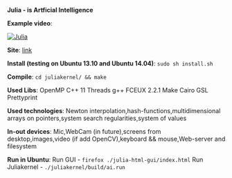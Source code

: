 **Julia - is  Artficial Intelligence**

**Example video**:


[![Julia](http://img.youtube.com/vi/GnBAp90lwcc/0.jpg)](http://www.youtube.com/watch?v=GnBAp90lwcc)

**Site**: [link](http://juliabot.com/julia/)

**Install (testing on Ubuntu 13.10 and Ubuntu 14.04)**:
`sudo sh install.sh`

**Compile**:
`cd juliakernel/ && make`

**Used Libs**:
OpenMP
C++ 11 Threads
g++
FCEUX 2.2.1
Make
Cairo
GSL
Prettyprint

**Used technologies**:
Newton interpolation,hash-functions,multidimensional arrays on pointers,system search regularities,system of values

**In-out devices**:
Mic,WebCam (in future),screens from desktop,images,video (if add OpenCV),keyboard && mouse,Web-server and filesystem

**Run in Ubuntu**:
Run GUI - `firefox ./julia-html-gui/index.html`
Run Juliakernel - `./juliakernel/build/ai.run`





